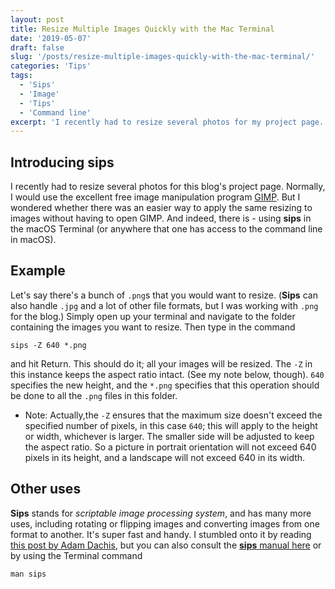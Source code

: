 ```yaml
---
layout: post
title: Resize Multiple Images Quickly with the Mac Terminal
date: '2019-05-07'
draft: false
slug: '/posts/resize-multiple-images-quickly-with-the-mac-terminal/'
categories: 'Tips'
tags:
  - 'Sips'
  - 'Image'
  - 'Tips'
  - 'Command line'
excerpt: 'I recently had to resize several photos for my project page. Normally, I would use the excellent free image manipulation program GIMP. But I wondered whether there was an easier way to apply the same resizing to images without having to open GIMP.'
---
```


## Introducing **sips**

I recently had to resize several photos for this blog's project page. Normally, I would use the excellent free image manipulation program [GIMP](https://www.gimp.org/). But I wondered whether there was an easier way to apply the same resizing to images without having to open GIMP. And indeed, there is - using **sips** in the macOS Terminal (or anywhere that one has access to the command line in macOS).

## Example

Let's say there's a bunch of `.png`s that you would want to resize. (**Sips** can also handle `.jpg` and a lot of other file formats, but I was working with `.png` for the blog.) Simply open up your terminal and navigate to the folder containing the images you want to resize. Then type in the command

```
sips -Z 640 *.png
```

and hit Return. This should do it; all your images will be resized. The `-Z` in this instance keeps the aspect ratio intact. (See my note below, though). `640` specifies the new height, and the `*.png` specifies that this operation should be done to all the `.png` files in this folder.

- Note: Actually,the `-Z` ensures that the maximum size doesn't exceed the specified number of pixels, in this case `640`; this will apply to the height or width, whichever is larger. The smaller side will be adjusted to keep the aspect ratio. So a picture in portrait orientation will not exceed 640 pixels in its height, and a landscape will not exceed 640 in its width.

## Other uses

**Sips** stands for _scriptable image processing system_, and has many more uses, including rotating or flipping images and converting images from one format to another. It's super fast and handy. I stumbled onto it by reading [this post by Adam Dachis](https://lifehacker.com/batch-resize-images-quickly-in-the-os-x-terminal-5962420), but you can also consult the [**sips** manual here](https://ss64.com/osx/sips.html) or by using the Terminal command

```
man sips
```
